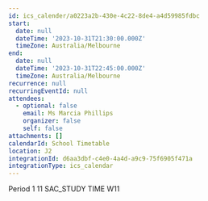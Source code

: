 ```yaml
---
id: ics_calender/a0223a2b-430e-4c22-8de4-a4d59985fdbc
start:
  date: null
  dateTime: '2023-10-31T21:30:00.000Z'
  timeZone: Australia/Melbourne
end:
  date: null
  dateTime: '2023-10-31T22:45:00.000Z'
  timeZone: Australia/Melbourne
recurrence: null
recurringEventId: null
attendees:
  - optional: false
    email: Ms Marcia Phillips
    organizer: false
    self: false
attachments: []
calendarId: School Timetable
location: J2
integrationId: d6aa3dbf-c4e0-4a4d-a9c9-75f6905f471a
integrationType: ics_calendar
---
```

Period 1
11 SAC_STUDY TIME W11